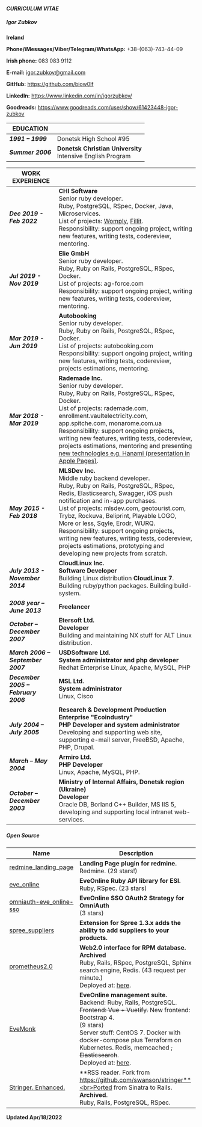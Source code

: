 #### *CURRICULUM VITAE*

##### *Igor Zubkov*

**Ireland**

**Phone/iMessages/Viber/Telegram/WhatsApp:** +38-(063)-743-44-09

**Irish phone:** 083 083 9112

**E-mail:** igor.zubkov@gmail.com

**GitHub:** https://github.com/biow0lf

**LinkedIn:** https://www.linkedin.com/in/igorzubkov/

**Goodreads:** https://www.goodreads.com/user/show/61423448-igor-zubkov

| EDUCATION         |                                                                    |
|-------------------|--------------------------------------------------------------------|
| **_1991 – 1999_** | Donetsk High School #95                                            |
| **_Summer 2006_** | **Donetsk Christian University**<br>Intensive English Program      |

| WORK EXPERIENCE                     |                                                                                                                                                                                                                                                                                                                                                                                                                                                                                                   |
|-------------------------------------|---------------------------------------------------------------------------------------------------------------------------------------------------------------------------------------------------------------------------------------------------------------------------------------------------------------------------------------------------------------------------------------------------------------------------------------------------------------------------------------------------|
| **_Dec 2019 - Feb 2022_**           | **CHI Software**<br>Senior ruby developer.<br>Ruby, PostgreSQL, RSpec, Docker, Java, Microservices.<br>List of projects: <a href="https://www.womply.com">Womply</a>, <a href="https://fillit.com">Fillit</a>. <br>Responsibility: support ongoing project, writing new features, writing tests, codereview, mentoring.                                                                                                                                                                           |
| **_Jul 2019 - Nov 2019_**           | **Elie GmbH**<br>Senior ruby developer.<br>Ruby, Ruby on Rails, PostgreSQL, RSpec, Docker.<br>List of projects: ag-force.com<br>Responsibility: support ongoing project, writing new features, writing tests, codereview, mentoring.                                                                                                                                                                                                                                                              |
| **_Mar 2019 - Jun 2019_**           | **Autobooking**<br>Senior ruby developer.<br>Ruby, Ruby on Rails, PostgreSQL, RSpec, Docker.<br>List of projects: autobooking.com<br>Responsibility: support ongoing project, writing new features, writing tests, codereview, projects estimations, mentoring.                                                                                                                                                                                                                                   |
| **_Mar 2018 - Mar 2019_**           | **Rademade Inc.**<br>Senior ruby developer.<br>Ruby, Ruby on Rails, PostgreSQL, RSpec, Docker.<br>List of projects: rademade.com, enrollment.vaultelectricity.com, app.spitche.com, monarome.com.ua<br>Responsibility: support ongoing projects, writing new features, writing tests, codereview, projects estimations, mentoring and presenting <a href="https://github.com/biow0lf/hanami_blog_workshop/blob/master/hanami.key">new technologies e.g. Hanami (presentation in Apple Pages)</a>. |
| **_May 2015 - Feb 2018_**           | **MLSDev Inc.**<br>Middle ruby backend developer.<br>Ruby, Ruby on Rails, PostgreSQL, RSpec, Redis, Elasticsearch, Swagger, iOS push notification and in-app purchases.<br>List of projects: mlsdev.com, geotourist.com, Trybz, Rockuva, Beliprint, Playable LOGO, More or less, Sqyle, Erodr, WURQ.<br>Responsibility: support ongoing projects, writing new features, writing tests, codereview, projects estimations, prototyping and developing new projects from scratch.                    |
| **_July 2013 - November 2014_**     | **CloudLinux Inc.**<br>**Software Developer**<br>Building Linux distribution **CloudLinux 7**. Building ruby/python packages. Building build-system.                                                                                                                                                                                                                                                                                                                                              |
| **_2008 year – June 2013_**         | **Freelancer**                                                                                                                                                                                                                                                                                                                                                                                                                                                                                    |
| **_October – December 2007_**       | **Etersoft Ltd.**<br>**Developer**<br>Building and maintaining NX stuff for ALT Linux distribution.                                                                                                                                                                                                                                                                                                                                                                                               |
| **_March 2006 – September 2007_**   | **USDSoftware Ltd.**<br>**System administrator and php developer**<br>Redhat Enterprise Linux, Apache, MySQL, PHP                                                                                                                                                                                                                                                                                                                                                                                 |
| **_December 2005 – February 2006_** | **MSL Ltd.**<br>**System administrator**<br>Linux, Cisco                                                                                                                                                                                                                                                                                                                                                                                                                                          |
| **_July 2004 – July 2005_**         | **Research & Development Production Enterprise "Ecoindustry"**<br>**PHP Developer and system administrator**<br>Developing and supporting web site, supporting e-mail server, FreeBSD, Apache, PHP, Drupal.                                                                                                                                                                                                                                                                                       |
| **_March – May 2004_**              | **Armiro Ltd.**<br>**PHP Developer**<br>Linux, Apache, MySQL, PHP.                                                                                                                                                                                                                                                                                                                                                                                                                                |
| **_October – December 2003_**       | **Ministry of Internal Affairs, Donetsk region (Ukraine)**<br>**Developer**<br>Oracle DB, Borland C++ Builder, MS IIS 5, developing and supporting local intranet web-services.                                                                                                                                                                                                                                                                                                                   |

##### Open Source

| Name                                                                                     | Description                                                                                                                                                                                                                                                                                                                        |
|------------------------------------------------------------------------------------------|------------------------------------------------------------------------------------------------------------------------------------------------------------------------------------------------------------------------------------------------------------------------------------------------------------------------------------|
| <a href="https://github.com/biow0lf/redmine_landing_page">redmine_landing_page<a>        | **Landing Page plugin for redmine.**<br>Redmine. (29 stars!)                                                                                                                                                                                                                                                                       |
| <a href="https://github.com/evemonk/eve_online">eve_online</a>                           | **EveOnline Ruby API library for ESI.**<br>Ruby, RSpec. (23 stars)                                                                                                                                                                                                                                                                 |
| <a href="https://github.com/evemonk/omniauth-eve_online-sso">omniauth-eve_online-sso</a> | **EveOnline SSO OAuth2 Strategy for OmniAuth**<br> (3 stars)                                                                                                                                                                                                                                                                       |
| <a href="https://github.com/biow0lf/spree_suppliers">spree_suppliers</a>                 | **Extension for Spree 1.3.x adds the ability to add suppliers to your products.**                                                                                                                                                                                                                                                  |
| <a href="https://github.com/biow0lf/prometheus2.0">prometheus2.0</a>                     | **Web2.0 interface for RPM database.** **Archived**<br>Ruby, Rails, RSpec, PostgreSQL, Sphinx search engine, Redis. (43 request per minute.)<br> Deployed at: <a href="https://packages.altlinux.org/uk">here</a>.                                                                                                                 |
| <a href="https://github.com/evemonk/evemonk">EveMonk</a>                                 | **EveOnline management suite.**<br>Backend: Ruby, Rails, PostgreSQL. ~~Frontend: Vue + Vuetify.~~ New frontend: Bootstrap 4. <br> (9 stars) <br> Server stuff: CentOS 7. Docker with docker-compose plus Terraform on Kubernetes. Redis, memcached ~~, Elasticsearch~~. <br> Deployed at: <a href="https://evemonk.com/">here</a>. |
| <a href="https://github.com/biow0lf/stringer">Stringer. Enhanced.</a>                    | **RSS reader. Fork from https://github.com/swanson/stringer**<br>Ported from Sinatra to Rails. **Archived**.<br>Ruby, Rails, PostgreSQL, RSpec.                                                                                                                                                                                    |

**Updated Apr/18/2022**
